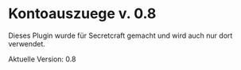 Kontoauszuege v. 0.8
=============

Dieses Plugin wurde für Secretcraft gemacht und wird auch nur dort verwendet.

Aktuelle Version: 0.8
